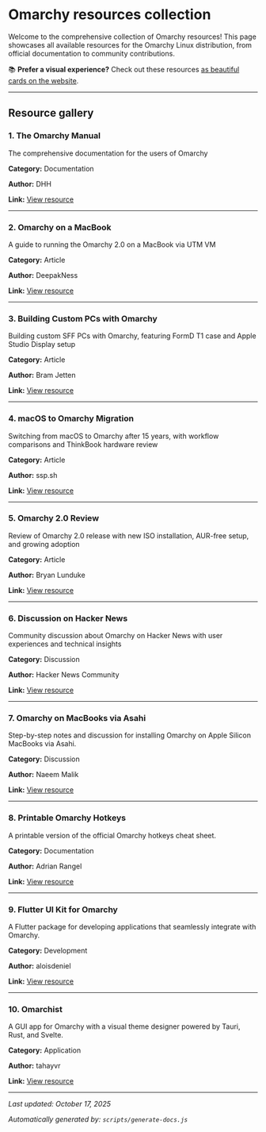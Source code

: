 # Omarchy resources collection

Welcome to the comprehensive collection of Omarchy resources! This page showcases all available resources for the Omarchy Linux distribution, from official documentation to community contributions.

📚 **Prefer a visual experience?** Check out these resources [as beautiful cards on the website](https://omarchy.deepakness.com/resources).

---

## Resource gallery

### 1. The Omarchy Manual

The comprehensive documentation for the users of Omarchy

**Category:** Documentation

**Author:** DHH

**Link:** [View resource](https://learn.omacom.io/2/the-omarchy-manual)

---

### 2. Omarchy on a MacBook

A guide to running the Omarchy 2.0 on a MacBook via UTM VM

**Category:** Article

**Author:** DeepakNess

**Link:** [View resource](https://deepakness.com/blog/omarchy-on-mac-via-utm/)

---

### 3. Building Custom PCs with Omarchy

Building custom SFF PCs with Omarchy, featuring FormD T1 case and Apple Studio Display setup

**Category:** Article

**Author:** Bram Jetten

**Link:** [View resource](https://bramjetten.dev/articles/its-an-exciting-time-to-build-computers-again)

---

### 4. macOS to Omarchy Migration

Switching from macOS to Omarchy after 15 years, with workflow comparisons and ThinkBook hardware review

**Category:** Article

**Author:** ssp.sh

**Link:** [View resource](https://www.ssp.sh/blog/macbook-to-arch-linux-omarchy/)

---

### 5. Omarchy 2.0 Review

Review of Omarchy 2.0 release with new ISO installation, AUR-free setup, and growing adoption

**Category:** Article

**Author:** Bryan Lunduke

**Link:** [View resource](https://lunduke.substack.com/p/omarchy-20-the-arch-based-hyprland)

---

### 6. Discussion on Hacker News

Community discussion about Omarchy on Hacker News with user experiences and technical insights

**Category:** Discussion

**Author:** Hacker News Community

**Link:** [View resource](https://news.ycombinator.com/item?id=45001434)

---

### 7. Omarchy on MacBooks via Asahi

Step-by-step notes and discussion for installing Omarchy on Apple Silicon MacBooks via Asahi.

**Category:** Discussion

**Author:** Naeem Malik

**Link:** [View resource](https://github.com/basecamp/omarchy/discussions/155)

---

### 8. Printable Omarchy Hotkeys

A printable version of the official Omarchy hotkeys cheat sheet.

**Category:** Documentation

**Author:** Adrian Rangel

**Link:** [View resource](https://acrogenesis.com/omarchy-cheat-sheet/)

---

### 9. Flutter UI Kit for Omarchy

A Flutter package for developing applications that seamlessly integrate with Omarchy.

**Category:** Development

**Author:** aloisdeniel

**Link:** [View resource](https://github.com/aloisdeniel/flutter_omarchy)

---

### 10. Omarchist

A GUI app for Omarchy with a visual theme designer powered by Tauri, Rust, and Svelte.

**Category:** Application

**Author:** tahayvr

**Link:** [View resource](https://github.com/tahayvr/omarchist)


---

*Last updated: October 17, 2025*

*Automatically generated by: `scripts/generate-docs.js`*
